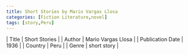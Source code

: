 ```yaml
---
title: Short Stories by Mario Vargas Llosa
categories: [Fiction Literature,novel]
tags: [story,Peru]
---
```

        
| Title | Short Stories  |
| Author |  Mario Vargas Llosa  |
| Publication Date | 1936   |
| Country | Peru |
| Genre | short story  |
        